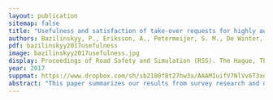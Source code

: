 ```yaml
---
layout: publication
sitemap: false
title: "Usefulness and satisfaction of take-over requests for highly automated driving"
authors: Bazilinskyy, P., Eriksson, A., Petermeijer, S. M., De Winter, J. C. F.
pdf: bazilinskyy2017usefulness
image: bazilinskyy2017usefulness.jpg
display: Proceedings of Road Safety and Simulation (RSS). The Hague, The Netherlands
year: 2017
suppmat: https://www.dropbox.com/sh/sb2180f8t27hw3x/AAAMIuifV7NlVv6T3xqpXW8ja
abstract: "This paper summarizes our results from survey research and driving simulator experiments on auditory, vibrotactile, and visual take-over requests in highly automated driving. Our review shows that vibrotactile takeover requests in the driver’s seat yielded relatively high ratings of self-reported usefulness and satisfaction. Auditory take-over requests in the form of beeping sound were regarded as useful but not satisfactory, and it was found that the beep rate corresponds to perceived urgency. Visual-only feedback (LEDs) was regarded by participants as neither useful nor satisfactory. Augmented visual feedback was found to support effective steering and braking actions, and may be a useful compliment to vibrotactile take-over requests. The present findings may be used in the design of take-over requests."
---
```

